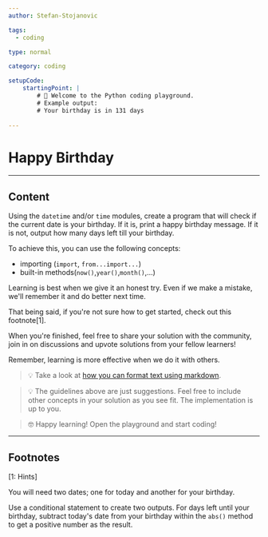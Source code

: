 ```yaml
---
author: Stefan-Stojanovic

tags:
  - coding

type: normal

category: coding

setupCode:
	startingPoint: |
		# 👋 Welcome to the Python coding playground. 
		# Example output:
		# Your birthday is in 131 days
      
---
```


# Happy Birthday

---

## Content

Using the `datetime` and/or `time` modules, create a program that will check if the current date is your birthday. If it is, print a happy birthday message. If it is not, output how many days left till your birthday.

To achieve this, you can use the following concepts:
- importing (`import`, `from...import...`)
- built-in methods(`now()`,`year()`,`month()`,...)

Learning is best when we give it an honest try. Even if we make a mistake, we'll remember it and do better next time.

That being said, if you're not sure how to get started, check out this footnote[1]. 

When you're finished, feel free to share your solution with the community, join in on discussions and upvote solutions from your fellow learners!

Remember, learning is more effective when we do it with others.

> 💡 Take a look at [how you can format text using markdown](https://www.enki.com/glossary/general/markdown-formatting).

> 💡 The guidelines above are just suggestions. Feel free to include other concepts in your solution as you see fit. The implementation is up to you.

> 🤓 Happy learning! Open the playground and start coding!

---

## Footnotes

[1: Hints]

You will need two dates; one for today and another for your birthday.

Use a conditional statement to create two outputs. For days left until your birthday, subtract today's date from your birthday within the `abs()` method to get a positive number as the result.
